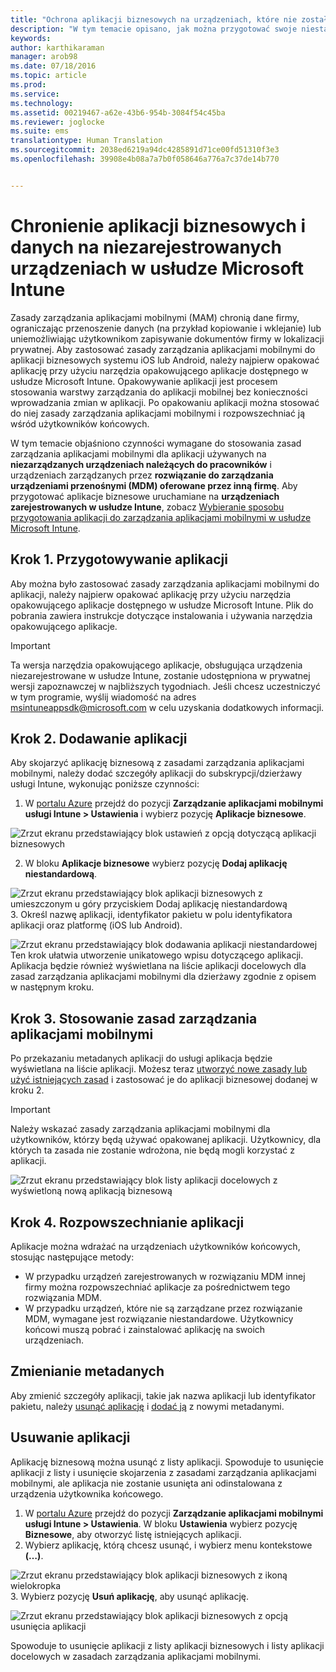 ```yaml
---
title: "Ochrona aplikacji biznesowych na urządzeniach, które nie zostały zarejestrowane | Microsoft Intune"
description: "W tym temacie opisano, jak można przygotować swoje niestandardowe aplikacje biznesowe, aby mogły stosować zasady zarządzania aplikacjami mobilnymi, co może pomóc w uniknięciu utraty danych."
keywords: 
author: karthikaraman
manager: arob98
ms.date: 07/18/2016
ms.topic: article
ms.prod: 
ms.service: 
ms.technology: 
ms.assetid: 00219467-a62e-43b6-954b-3084f54c45ba
ms.reviewer: joglocke
ms.suite: ems
translationtype: Human Translation
ms.sourcegitcommit: 2038ed6219a94dc4285891d71ce00fd51310f3e3
ms.openlocfilehash: 39908e4b08a7a7b0f058646a776a7c37de14b770


---
```


# Chronienie aplikacji biznesowych i danych na niezarejestrowanych urządzeniach w usłudze Microsoft Intune

Zasady zarządzania aplikacjami mobilnymi (MAM) chronią dane firmy, ograniczając przenoszenie danych (na przykład kopiowanie i wklejanie) lub uniemożliwiając użytkownikom zapisywanie dokumentów firmy w lokalizacji prywatnej.   Aby zastosować zasady zarządzania aplikacjami mobilnymi do aplikacji biznesowych systemu iOS lub Android, należy najpierw opakować aplikację przy użyciu narzędzia opakowującego aplikacje dostępnego w usłudze Microsoft Intune.  Opakowywanie aplikacji jest procesem stosowania warstwy zarządzania do aplikacji mobilnej bez konieczności wprowadzania zmian w aplikacji.  Po opakowaniu aplikacji można stosować do niej zasady zarządzania aplikacjami mobilnymi i rozpowszechniać ją wśród użytkowników końcowych.  

W tym temacie objaśniono czynności wymagane do stosowania zasad zarządzania aplikacjami mobilnymi dla aplikacji używanych na **niezarządzanych urządzeniach należących do pracowników** i urządzeniach zarządzanych przez **rozwiązanie do zarządzania urządzeniami przenośnymi (MDM) oferowane przez inną firmę**.  Aby przygotować aplikacje biznesowe uruchamiane na **urządzeniach zarejestrowanych w usłudze Intune**, zobacz [Wybieranie sposobu przygotowania aplikacji do zarządzania aplikacjami mobilnymi w usłudze Microsoft Intune](decide-how-to-prepare-apps-for-mobile-application-management-with-microsoft-intune.md).
##  Krok 1. Przygotowywanie aplikacji
Aby można było zastosować zasady zarządzania aplikacjami mobilnymi do aplikacji, należy najpierw opakować aplikację przy użyciu narzędzia opakowującego aplikacje dostępnego w usłudze Microsoft Intune.  Plik do pobrania zawiera instrukcje dotyczące instalowania i używania narzędzia opakowującego aplikacje.  
>[!IMPORTANT]  
>Ta wersja narzędzia opakowującego aplikacje, obsługująca urządzenia niezarejestrowane w usłudze Intune, zostanie udostępniona w prywatnej wersji zapoznawczej w najbliższych tygodniach. Jeśli chcesz uczestniczyć w tym programie, wyślij wiadomość na adres msintuneappsdk@microsoft.com w celu uzyskania dodatkowych informacji.

## Krok 2. Dodawanie aplikacji

Aby skojarzyć aplikację biznesową z zasadami zarządzania aplikacjami mobilnymi, należy dodać szczegóły aplikacji do subskrypcji/dzierżawy usługi Intune, wykonując poniższe czynności:

1. W [portalu Azure](https://portal.azure.com/) przejdź do pozycji **Zarządzanie aplikacjami mobilnymi usługi Intune > Ustawienia** i wybierz pozycję **Aplikacje biznesowe**.

  ![Zrzut ekranu przedstawiający blok ustawień z opcją dotyczącą aplikacji biznesowych](../media/mam-azure-portal-lob-on-settings.png)

2. W bloku **Aplikacje biznesowe** wybierz pozycję **Dodaj aplikację niestandardową**.

  ![Zrzut ekranu przedstawiający blok aplikacji biznesowych z umieszczonym u góry przyciskiem Dodaj aplikację niestandardową](../media/mam-azure-portal-add-lob-app-action.png)
3.  Określ nazwę aplikacji, identyfikator pakietu w polu identyfikatora aplikacji oraz platformę (iOS lub Android).

  ![Zrzut ekranu przedstawiający blok dodawania aplikacji niestandardowej ](../media/mam-azure-portal-add-app-details.png) Ten krok ułatwia utworzenie unikatowego wpisu dotyczącego aplikacji.  Aplikacja będzie również wyświetlana na liście aplikacji docelowych dla zasad zarządzania aplikacjami mobilnymi dla dzierżawy zgodnie z opisem w następnym kroku.

## Krok 3. Stosowanie zasad zarządzania aplikacjami mobilnymi
Po przekazaniu metadanych aplikacji do usługi aplikacja będzie wyświetlana na liście aplikacji.  Możesz teraz [utworzyć nowe zasady lub użyć istniejących zasad](create-and-deploy-mobile-app-management-policies-with-microsoft-intune.md) i zastosować je do aplikacji biznesowej dodanej w kroku 2.

>[!IMPORTANT]
>Należy wskazać zasady zarządzania aplikacjami mobilnymi dla użytkowników, którzy będą używać opakowanej aplikacji.  Użytkownicy, dla których ta zasada nie zostanie wdrożona, nie będą mogli korzystać z aplikacji.


  ![Zrzut ekranu przedstawiający blok listy aplikacji docelowych z wyświetloną nową aplikacją biznesową](../media/mam-azure-portal-lob-on-targeted-app-list.png)
## Krok 4. Rozpowszechnianie aplikacji
Aplikacje można wdrażać na urządzeniach użytkowników końcowych, stosując następujące metody:
* W przypadku urządzeń zarejestrowanych w rozwiązaniu MDM innej firmy można rozpowszechniać aplikacje za pośrednictwem tego rozwiązania MDM.
* W przypadku urządzeń, które nie są zarządzane przez rozwiązanie MDM, wymagane jest rozwiązanie niestandardowe. Użytkownicy końcowi muszą pobrać i zainstalować aplikację na swoich urządzeniach.

## Zmienianie metadanych
Aby zmienić szczegóły aplikacji, takie jak nazwa aplikacji lub identyfikator pakietu, należy [usunąć aplikację](#remove-apps) i [dodać ją](#step-2-add-the-app) z nowymi metadanymi.

##  Usuwanie aplikacji
Aplikację biznesową można usunąć z listy aplikacji.  Spowoduje to usunięcie aplikacji z listy i usunięcie skojarzenia z zasadami zarządzania aplikacjami mobilnymi, ale aplikacja nie zostanie usunięta ani odinstalowana z urządzenia użytkownika końcowego.  

1.  W [portalu Azure](https://portal.azure.com/) przejdź do pozycji **Zarządzanie aplikacjami mobilnymi usługi Intune > Ustawienia**.  W bloku **Ustawienia** wybierz pozycję **Biznesowe**, aby otworzyć listę istniejących aplikacji.  
2.  Wybierz aplikację, którą chcesz usunąć, i wybierz menu kontekstowe **(…)**.

  ![Zrzut ekranu przedstawiający blok aplikacji biznesowych z ikoną wielokropka](../media/mam-azure-portal-lob-context-menu.png)
3.  Wybierz pozycję **Usuń aplikację**, aby usunąć aplikację.

  ![Zrzut ekranu przedstawiający blok aplikacji biznesowych z opcją usunięcia aplikacji](../media/mam-azure-portal-delete-app.png)

  Spowoduje to usunięcie aplikacji z listy aplikacji biznesowych i listy aplikacji docelowych w zasadach zarządzania aplikacjami mobilnymi.



<!--HONumber=Jul16_HO4-->


